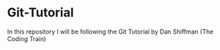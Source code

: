 # Git-Tutorial
In this repository I will be following the Git Tutorial by Dan Shiffman (The Coding Train)

